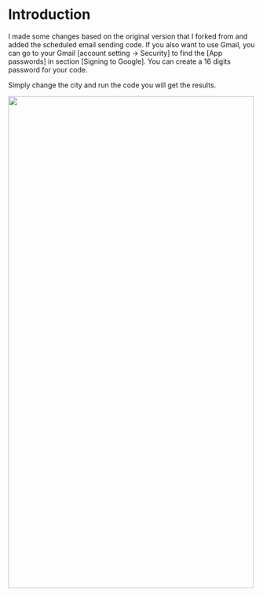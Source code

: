 # Introduction

I made some changes based on the original version that I forked from and added the scheduled email sending code. If you also want to use Gmail, you can go to your Gmail [account setting -> Security] to find the [App passwords] in section [Signing to Google]. You can create a 16 digits password for your code.


Simply change the city and run the code you will get the results.

<img src="https://github.com/Yulan-Fang/zillow_scrape_python/blob/master/WechatIMG61.png" width="500"  height="1000">
